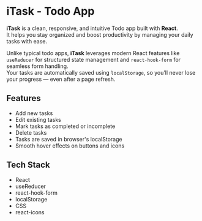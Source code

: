 # iTask - Todo App

**iTask** is a clean, responsive, and intuitive Todo app built with **React**.  
It helps you stay organized and boost productivity by managing your daily tasks with ease.

Unlike typical todo apps, **iTask** leverages modern React features like `useReducer` for structured state management and `react-hook-form` for seamless form handling.  
Your tasks are automatically saved using `localStorage`, so you’ll never lose your progress — even after a page refresh.

## Features

- Add new tasks
- Edit existing tasks
- Mark tasks as completed or incomplete
- Delete tasks
- Tasks are saved in browser's localStorage
- Smooth hover effects on buttons and icons

## Tech Stack

- React
- useReducer
- react-hook-form
- localStorage
- CSS
- react-icons